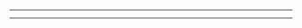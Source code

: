


-----------------------------------------------------------------------

---------------------------------------------------------------------------

